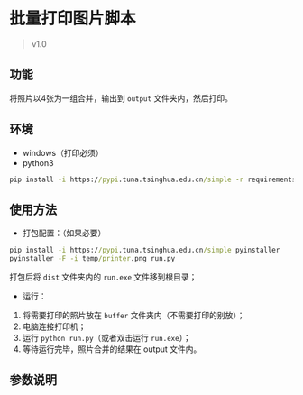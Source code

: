 # 批量打印图片脚本

> v1.0

## 功能

将照片以4张为一组合并，输出到 `output` 文件夹内，然后打印。



## 环境

- windows（打印必须）
- python3

```cmd
pip install -i https://pypi.tuna.tsinghua.edu.cn/simple -r requirements.txt
```



## 使用方法

- 打包配置：（如果必要）

```cmd
pip install -i https://pypi.tuna.tsinghua.edu.cn/simple pyinstaller
pyinstaller -F -i temp/printer.png run.py
```

打包后将 `dist` 文件夹内的 `run.exe` 文件移到根目录；

- 运行：

1. 将需要打印的照片放在 `buffer` 文件夹内（不需要打印的别放）；
2. 电脑连接打印机；
3. 运行 `python run.py`（或者双击运行 `run.exe`）；
4. 等待运行完毕，照片合并的结果在 output 文件内。



## 参数说明